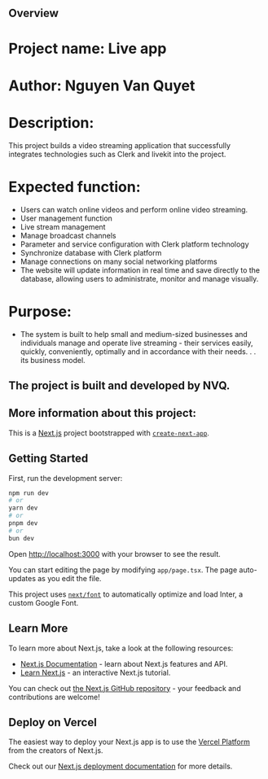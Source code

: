 ## Overview

# Project name: Live app

# Author: Nguyen Van Quyet

# Description:

This project builds a video streaming application that successfully integrates technologies such as Clerk and livekit into the project.

# Expected function:

- Users can watch online videos and perform online video streaming.
- User management function
- Live stream management
- Manage broadcast channels
- Parameter and service configuration with Clerk platform technology
- Synchronize database with Clerk platform
- Manage connections on many social networking platforms
- The website will update information in real time and save directly to the database, allowing users to administrate, monitor and manage visually.

# Purpose:

- The system is built to help small and medium-sized businesses and individuals manage and operate live streaming - their services easily, quickly, conveniently, optimally and in accordance with their needs. . . its business model.

## The project is built and developed by NVQ.

## More information about this project:

This is a [Next.js](https://nextjs.org/) project bootstrapped with [`create-next-app`](https://github.com/vercel/next.js/tree/canary/packages/create-next-app).

## Getting Started

First, run the development server:

```bash
npm run dev
# or
yarn dev
# or
pnpm dev
# or
bun dev
```

Open [http://localhost:3000](http://localhost:3000) with your browser to see the result.

You can start editing the page by modifying `app/page.tsx`. The page auto-updates as you edit the file.

This project uses [`next/font`](https://nextjs.org/docs/basic-features/font-optimization) to automatically optimize and load Inter, a custom Google Font.

## Learn More

To learn more about Next.js, take a look at the following resources:

- [Next.js Documentation](https://nextjs.org/docs) - learn about Next.js features and API.
- [Learn Next.js](https://nextjs.org/learn) - an interactive Next.js tutorial.

You can check out [the Next.js GitHub repository](https://github.com/vercel/next.js/) - your feedback and contributions are welcome!

## Deploy on Vercel

The easiest way to deploy your Next.js app is to use the [Vercel Platform](https://vercel.com/new?utm_medium=default-template&filter=next.js&utm_source=create-next-app&utm_campaign=create-next-app-readme) from the creators of Next.js.

Check out our [Next.js deployment documentation](https://nextjs.org/docs/deployment) for more details.
